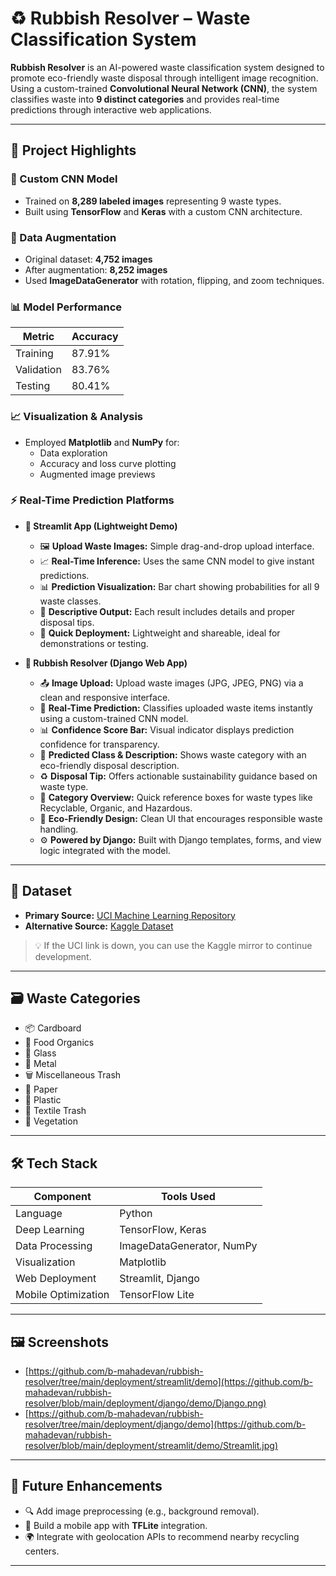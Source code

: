 # ♻️ Rubbish Resolver – Waste Classification System

**Rubbish Resolver** is an AI-powered waste classification system designed to promote eco-friendly waste disposal through intelligent image recognition. Using a custom-trained **Convolutional Neural Network (CNN)**, the system classifies waste into **9 distinct categories** and provides real-time predictions through interactive web applications.

---

## 🚀 Project Highlights

### 🧠 Custom CNN Model

- Trained on **8,289 labeled images** representing 9 waste types.
- Built using **TensorFlow** and **Keras** with a custom CNN architecture.

### 🔄 Data Augmentation

- Original dataset: **4,752 images**
- After augmentation: **8,252 images**
- Used **ImageDataGenerator** with rotation, flipping, and zoom techniques.
  
### 📊 Model Performance

| Metric     | Accuracy |
|------------|----------|
| Training   | 87.91%   |
| Validation | 83.76%   |
| Testing    | 80.41%   |

### 📈 Visualization & Analysis

- Employed **Matplotlib** and **NumPy** for:
  - Data exploration
  - Accuracy and loss curve plotting
  - Augmented image previews

### ⚡ Real-Time Prediction Platforms

- **🔹 Streamlit App (Lightweight Demo)**  
  - 🖼️ **Upload Waste Images:** Simple drag-and-drop upload interface.
  - 📈 **Real-Time Inference:** Uses the same CNN model to give instant predictions.
  - 📊 **Prediction Visualization:** Bar chart showing probabilities for all 9 waste classes.
  - 📃 **Descriptive Output:** Each result includes details and proper disposal tips.
  - 🚀 **Quick Deployment:** Lightweight and shareable, ideal for demonstrations or testing.

- **🔹 Rubbish Resolver (Django Web App)**  
  - 📤 **Image Upload:** Upload waste images (JPG, JPEG, PNG) via a clean and responsive interface.
  - 🧠 **Real-Time Prediction:** Classifies uploaded waste items instantly using a custom-trained CNN model.
  - 📊 **Confidence Score Bar:** Visual indicator displays prediction confidence for transparency.
  - 📄 **Predicted Class & Description:** Shows waste category with an eco-friendly disposal description.
  - ♻️ **Disposal Tip:** Offers actionable sustainability guidance based on waste type.
  - 🧩 **Category Overview:** Quick reference boxes for waste types like Recyclable, Organic, and Hazardous.
  - 🌱 **Eco-Friendly Design:** Clean UI that encourages responsible waste handling.
  - ⚙️ **Powered by Django:** Built with Django templates, forms, and view logic integrated with the model.

---

## 📂 Dataset

- **Primary Source:** [UCI Machine Learning Repository](https://archive.ics.uci.edu/dataset/908/realwaste)  
- **Alternative Source:** [Kaggle Dataset](https://www.kaggle.com/datasets/luvvalecha/real-waste-dataset)

> 💡 If the UCI link is down, you can use the Kaggle mirror to continue development.

---

## 🗃 Waste Categories

- 📦 Cardboard  
- 🥦 Food Organics  
- 🍾 Glass  
- 🥫 Metal  
- 🗑️ Miscellaneous Trash  
- 📄 Paper  
- 🧴 Plastic  
- 🧤 Textile Trash  
- 🍃 Vegetation  

---

## 🛠️ Tech Stack

| Component             | Tools Used                          |
|----------------------|--------------------------------------|
| Language             | Python                              |
| Deep Learning        | TensorFlow, Keras                   |
| Data Processing      | ImageDataGenerator, NumPy           |
| Visualization        | Matplotlib                          |
| Web Deployment       | Streamlit, Django                   |
| Mobile Optimization  | TensorFlow Lite                     |

---

## 🖼️ Screenshots
- [https://github.com/b-mahadevan/rubbish-resolver/tree/main/deployment/streamlit/demo](https://github.com/b-mahadevan/rubbish-resolver/blob/main/deployment/django/demo/Django.png)
- [https://github.com/b-mahadevan/rubbish-resolver/tree/main/deployment/django/demo](https://github.com/b-mahadevan/rubbish-resolver/blob/main/deployment/streamlit/demo/Streamlit.jpg)

---

## 📱 Future Enhancements

- 🔍 Add image preprocessing (e.g., background removal).
- 📱 Build a mobile app with **TFLite** integration.
- 🌍 Integrate with geolocation APIs to recommend nearby recycling centers.

---
